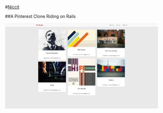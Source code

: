 #[Niccit](http://pinify.herokuapp.com/pins/new)

##A Pinterest Clone Riding on Rails

![Pinify](/public/pinboard.png)


